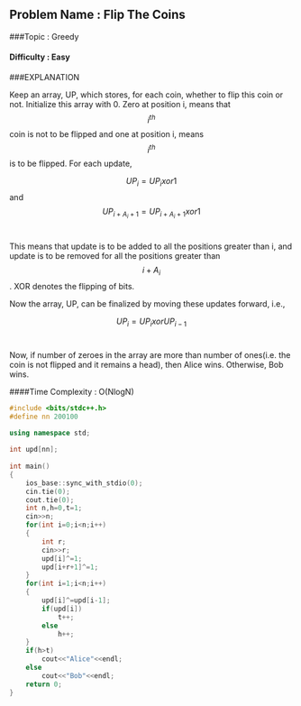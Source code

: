 ## Problem Name : Flip The Coins

###Topic : Greedy

#### Difficulty : Easy

###EXPLANATION

Keep an array, UP, which stores, for each coin, whether to flip this coin or not. Initialize this array with 0. Zero at position i, means that $$i^{th}$$ coin is not to be flipped and one at position i, means $$i^{th}$$ is to be flipped. For each update, <br>

$$UP_i = UP_i xor 1$$ and $$UP_{i+A_{i}+1} = UP_{i+A_{i}+1} xor 1$$<br>

This means that update is to be added to all the positions greater than i, and update is to be removed for all the positions greater than $$i+A_{i}$$. XOR denotes the flipping of bits.<br>

Now the array, UP, can be finalized by moving these updates forward, i.e.,<br>

$$UP_i = UP_i xor UP_{i-1}$$<br>

Now, if number of zeroes in the array are more than number of ones(i.e. the coin is not flipped and it remains a head), then Alice wins. Otherwise, Bob wins.


####Time Complexity : O(NlogN)

~~~c++
#include <bits/stdc++.h>
#define nn 200100
 
using namespace std;

int upd[nn];
 
int main()
{
    ios_base::sync_with_stdio(0);
    cin.tie(0);
    cout.tie(0);
    int n,h=0,t=1;
    cin>>n;
    for(int i=0;i<n;i++)
    {
        int r;
        cin>>r;
        upd[i]^=1;
        upd[i+r+1]^=1;
    }
    for(int i=1;i<n;i++)
    {
        upd[i]^=upd[i-1];
        if(upd[i])
            t++;
        else
            h++;
    }
    if(h>t)
        cout<<"Alice"<<endl;
    else
        cout<<"Bob"<<endl;
    return 0;
} 
~~~